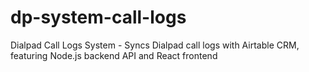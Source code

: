# dp-system-call-logs
Dialpad Call Logs System - Syncs Dialpad call logs with Airtable CRM, featuring Node.js backend API and React frontend
